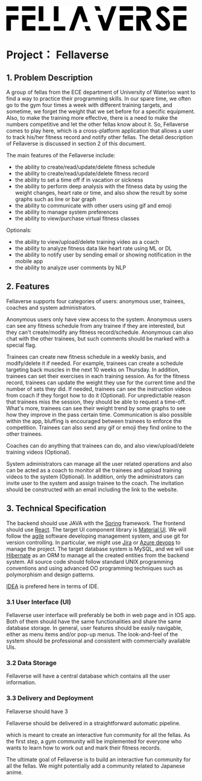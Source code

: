 
![screenshot](title.png)

# Project： Fellaverse
## 1. Problem Description
A group of fellas from the ECE department of University of Waterloo want to find a way to practice their programming skills. In our spare time, we often go to the gym four times a week with different training targets, and sometime, we forget the weight that we set before for a specific equipment. Also, to make the training more effective, there is a need to make the numbers competitive and let the other fellas know about it. So, Fellaverse comes to play here, which is a cross-platform application that allows a user to track his/her fitness record and notify other fellas. The detail description of Fellaverse is discussed in section 2 of this document. 

The main features of the Fellaverse include:
- the ability to create/read/update/delete fitness schedule
- the ability to create/read/update/delete fitness record
- the ability to set a time off if in vacation or sickness
- the ability to perform deep analysis with the fitness data by using the weight changes, heart rate or time, and also show the result by some graphs such as line or bar graph
- the ability to communicate with other users using gif and emoji
- the ability to manage system preferences 
- the ability to view/purchase virtual fitness classes 

Optionals:
- the ability to view/upload/delete training video as a coach
- the ability to analyze fitness data like heart rate using ML or DL
- the ability to notify user by sending email or showing notification in the mobile app
- the ability to analyze user comments by NLP 

## 2. Features
Fellaverse supports four categories of users: anonymous user, trainees, coaches and system administrators.

Anonymous users only have view access to the system. Anonymous users can see any fitness schedule from any trainee if they are interested, but they can't create/modify any fitness record/schedule. Anonymous can also chat with the other trainees, but such comments should be marked with a special flag.  

Trainees can create new fitness schedule in a weekly basis, and modify/delete it if needed. For example, trainees can create a schedule targeting back muscles in the next 10 weeks on Thursday. In addition, trainees can set their exercises in each training session. As for the fitness record, trainees can update the weight they use for the current time and the number of sets they did. If needed, trainees can see the instruction videos from coach if they forgot how to do it (Optional). For unpredictable reason that trainees miss the session, they should be able to request a time-off. What's more, trainees can see their weight trend by some graphs to see how they improve in the pass certain time. Communication is also possible within the app, bluffing is encouraged between trainees to enforce the competition. Trainees can also send any gif or emoji they find online to the other trainees. 

Coaches can do anything that trainees can do, and also view/upload/delete training videos (Optional).

System administrators can manage all the user related operations and also can be acted as a coach to monitor all the trainees and upload training videos to the system (Optional). In addition, only the administrators can invite user to the system and assign trainee to the coach. The invitation should be constructed with an email including the link to the website. 

## 3. Technical Specification
The backend should use JAVA with the [Spring](https://spring.io/quickstart) framework. The frontend should use [React](https://reactjs.org/docs/getting-started.html). The target UI component library is [Material UI](https://mui.com/material-ui/getting-started/overview/). We will follow the [agile](https://asana.com/resources/agile-methodology?utm_campaign=NB--NAMER--EN--Catch-All--All-Device--DSA&utm_source=google&utm_medium=pd_cpc_nb&gclid=CjwKCAjwzY2bBhB6EiwAPpUpZm-EEHhhibr3UUiEFmIjURx6f9L_AAyBwr2TjHagW0p71OylaFbJtxoCTVcQAvD_BwE&gclsrc=aw.ds) software developing management system, and use git for version controlling. In particular, we might use [Jira](https://www.atlassian.com/software/jira?&aceid=&adposition=&adgroup=103971651024&campaign=9521086470&creative=536313571844&device=c&keyword=agile&matchtype=e&network=g&placement=&ds_kids=p52018173426&ds_e=GOOGLE&ds_eid=700000001558501&ds_e1=GOOGLE&gclid=CjwKCAjwzY2bBhB6EiwAPpUpZmGPwEe3TB9Zxq0FKUb4d3_s4n_rhpfCMiR30g30tfUlJbFUaExsIhoCpz8QAvD_BwE&gclsrc=aw.ds) or [Azure devops](https://azure.microsoft.com/en-us/products/devops/) to manage the project. The target database system is MySQL, and we will use [Hibernate](https://docs.jboss.org/hibernate/orm/6.1/quickstart/html_single/#_maven_repository_artifacts) as an ORM to manage all the created entities from the backend system. All source code should follow standard UNIX programming conventions and using advanced OO programming techniques such as polymorphism and design patterns. 

[IDEA](https://www.jetbrains.com/idea/) is prefered here in terms of IDE. 

### 3.1 User Interface (UI)
Fellaverse user interface will preferably be both in web page and in IOS app. Both of them should have the same functionalities and share the same database storage. In general, user features should be easily navigable, either as menu items and/or pop-up menus. The look-and-feel of the system should be professional and consistent with commercially available UIs. 

### 3.2 Data Storage
Fellaverse will have a central database which contains all the user information. 

### 3.3 Delivery and Deployment
Fellaverse should have 3 

Fellaverse should be delivered in a straightforward automatic pipeline. 


which is meant to create an interactive fun community for all the fellas. As the first step, a gym community will be implemented for everyone who wants to learn how to work out and mark their fitness records.  

The ultimate goal of Fellaverse is to build an interactive fun community for all the fellas. We might potentially add a community related to Japanese anime. 
